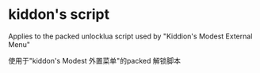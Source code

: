 # kiddon's script
Applies to the packed unlocklua script used by "Kiddion's Modest External Menu"

使用于"kiddon's Modest 外置菜单"的packed 解锁脚本
